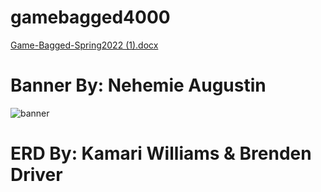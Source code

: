 # gamebagged4000

[Game-Bagged-Spring2022 (1).docx](https://github.com/JamesPetersonIV/gamebagged4000/files/10158094/Game-Bagged-Spring2022.1.docx)

# Banner By: Nehemie Augustin

![banner](https://user-images.githubusercontent.com/61022550/205749415-7707f156-0d76-4ef6-87c2-de80924a1e4b.png)

# ERD By: Kamari Williams & Brenden Driver
